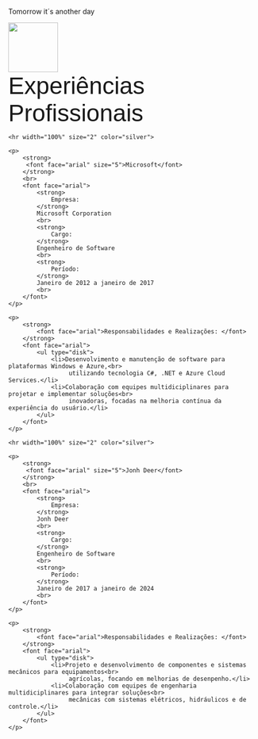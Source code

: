 <p>Tomorrow it´s another day</p>


<html>
<head>
    <meta charset="utf-8"/>
    <title>Experiências profissionais</title>
</head>
<body>
    <p>
        <img src="fotodeperfil.jpg" height="100">
        <br>
        <font face="arial" size="9">Experiências Profissionais</font>
    </p>

    <hr width="100%" size="2" color="silver">

    <p>
        <strong>
         <font face="arial" size="5">Microsoft</font>
        </strong>
        <br>
        <font face="arial">
            <strong>
                Empresa:
            </strong>
            Microsoft Corporation
            <br>
            <strong>
                Cargo:
            </strong>
            Engenheiro de Software
            <br>
            <strong>
                Período: 
            </strong>
            Janeiro de 2012 a janeiro de 2017
            <br>
        </font>
    </p>

    <p>
        <strong>
            <font face="arial">Responsabilidades e Realizações: </font>
        </strong>
        <font face="arial">
            <ul type="disk">
                <li>Desenvolvimento e manutenção de software para plataformas Windows e Azure,<br>
                     utilizando tecnologia C#, .NET e Azure Cloud Services.</li>
                <li>Colaboração com equipes multidiciplinares para projetar e implementar soluções<br>
                     inovadoras, focadas na melhoria contínua da experiência do usuário.</li>
            </ul>
        </font>
    </p>

    <hr width="100%" size="2" color="silver">

    <p>
        <strong>
         <font face="arial" size="5">Jonh Deer</font>
        </strong>
        <br>
        <font face="arial">
            <strong>
                Empresa:
            </strong>
            Jonh Deer
            <br>
            <strong>
                Cargo:
            </strong>
            Engenheiro de Software
            <br>
            <strong>
                Período: 
            </strong>
            Janeiro de 2017 a janeiro de 2024
            <br>
        </font>
    </p>

    <p>
        <strong>
            <font face="arial">Responsabilidades e Realizações: </font>
        </strong>
        <font face="arial">
            <ul type="disk">
                <li>Projeto e desenvolvimento de componentes e sistemas mecânicos para equipamentos<br>
                     agrícolas, focando em melhorias de desenpenho.</li>
                <li>Colaboração com equipes de engenharia multidiciplinares para integrar soluções<br>
                     mecânicas com sistemas elétricos, hidráulicos e de controle.</li>
            </ul>
        </font>
    </p>
</body>
</html>

<!---
vinialr/vinialr is a ✨ special ✨ repository because its `README.md` (this file) appears on your GitHub profile.
You can click the Preview link to take a look at your changes.
--->

